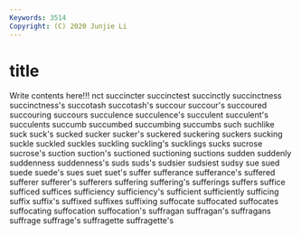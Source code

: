 ```yaml
---
Keywords: 3514
Copyright: (C) 2020 Junjie Li
---
```


# title

Write contents here!!!
nct
succincter 
succinctest 
succinctly 
succinctness 
succinctness's 
succotash 
succotash's 
succour 
succour's 
succoured
succouring 
succours 
succulence 
succulence's 
succulent 
succulent's 
succulents 
succumb 
succumbed 
succumbing
succumbs 
such 
suchlike 
suck 
suck's 
sucked 
sucker 
sucker's 
suckered 
suckering
suckers 
sucking 
suckle 
suckled 
suckles 
suckling 
suckling's 
sucklings 
sucks 
sucrose
sucrose's 
suction 
suction's 
suctioned 
suctioning 
suctions 
sudden 
suddenly 
suddenness 
suddenness's
suds 
suds's 
sudsier 
sudsiest 
sudsy 
sue 
sued 
suede 
suede's 
sues
suet 
suet's 
suffer 
sufferance 
sufferance's 
suffered 
sufferer 
sufferer's 
sufferers 
suffering
suffering's 
sufferings 
suffers 
suffice 
sufficed 
suffices 
sufficiency 
sufficiency's 
sufficient 
sufficiently
sufficing 
suffix 
suffix's 
suffixed 
suffixes 
suffixing 
suffocate 
suffocated 
suffocates 
suffocating
suffocation 
suffocation's 
suffragan 
suffragan's 
suffragans 
suffrage 
suffrage's 
suffragette 
suffragette's 
